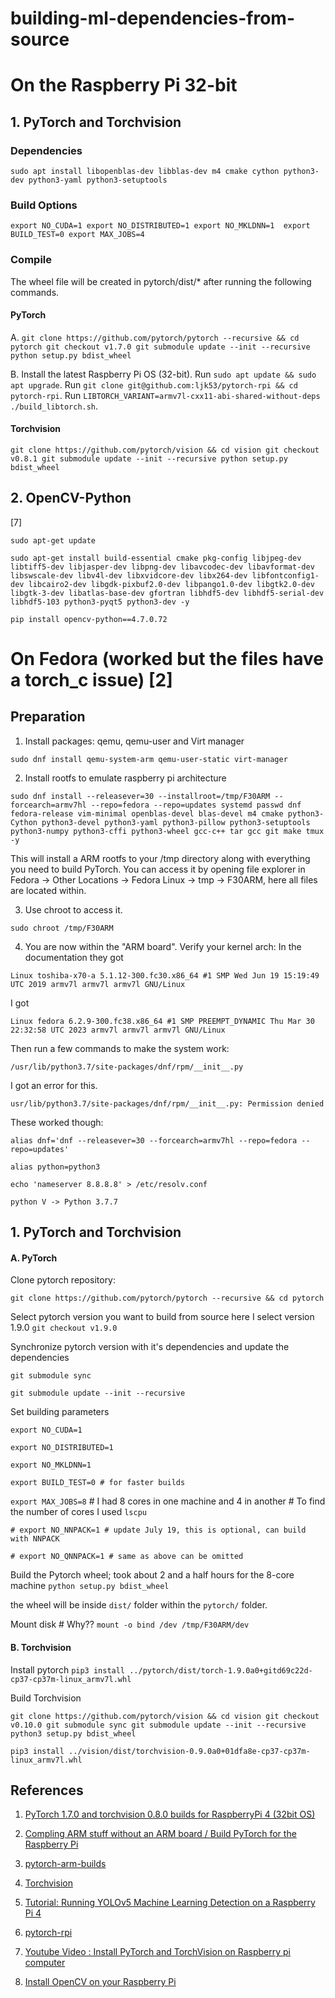 # building-ml-dependencies-from-source

# On the Raspberry Pi 32-bit
## 1. PyTorch and Torchvision
### Dependencies
`sudo apt install libopenblas-dev libblas-dev m4 cmake cython python3-dev python3-yaml python3-setuptools`

### Build Options
`export NO_CUDA=1
export NO_DISTRIBUTED=1
export NO_MKLDNN=1 
export BUILD_TEST=0
export MAX_JOBS=4`

### Compile
The wheel file will be created in pytorch/dist/* after running the following commands.

#### PyTorch
A.
`git clone https://github.com/pytorch/pytorch --recursive && cd pytorch
git checkout v1.7.0
git submodule update --init --recursive
python setup.py bdist_wheel`

B.
Install the latest Raspberry Pi OS (32-bit).
Run `sudo apt update && sudo apt upgrade`.
Run `git clone git@github.com:ljk53/pytorch-rpi && cd pytorch-rpi`.
Run `LIBTORCH_VARIANT=armv7l-cxx11-abi-shared-without-deps ./build_libtorch.sh`.

#### Torchvision
`git clone https://github.com/pytorch/vision && cd vision
git checkout v0.8.1
git submodule update --init --recursive
python setup.py bdist_wheel`


## 2. OpenCV-Python
[7]

`sudo apt-get update`

`sudo apt-get install build-essential cmake pkg-config libjpeg-dev libtiff5-dev libjasper-dev libpng-dev libavcodec-dev libavformat-dev libswscale-dev libv4l-dev libxvidcore-dev libx264-dev libfontconfig1-dev libcairo2-dev libgdk-pixbuf2.0-dev libpango1.0-dev libgtk2.0-dev libgtk-3-dev libatlas-base-dev gfortran libhdf5-dev libhdf5-serial-dev libhdf5-103 python3-pyqt5 python3-dev -y`

`pip install opencv-python==4.7.0.72`


# On Fedora (worked but the files have a torch_c issue) [2]

## Preparation

1. Install packages: qemu,  qemu-user and Virt manager

`sudo dnf install qemu-system-arm qemu-user-static virt-manager`

2. Install rootfs to emulate raspberry pi architecture

`sudo dnf install --releasever=30 --installroot=/tmp/F30ARM --forcearch=armv7hl --repo=fedora --repo=updates systemd passwd dnf fedora-release vim-minimal openblas-devel blas-devel m4 cmake python3-Cython python3-devel python3-yaml python3-pillow python3-setuptools python3-numpy python3-cffi python3-wheel gcc-c++ tar gcc git make tmux -y`

This will install a ARM rootfs to your /tmp directory along with everything you need to build PyTorch.
You can access it by opening file explorer in Fedora -> Other Locations -> Fedora Linux -> tmp -> F30ARM, here all files are located within.

3. Use chroot to access it.

`sudo chroot /tmp/F30ARM`

 4. You are now within the "ARM board". Verify your kernel arch:
In the documentation they got

`Linux toshiba-x70-a 5.1.12-300.fc30.x86_64 #1 SMP Wed Jun 19 15:19:49 UTC 2019 armv7l armv7l armv7l GNU/Linux`

I got

`Linux fedora 6.2.9-300.fc38.x86_64 #1 SMP PREEMPT_DYNAMIC Thu Mar 30 22:32:58 UTC 2023 armv7l armv7l armv7l GNU/Linux`

Then run a few commands to make the system work:

`/usr/lib/python3.7/site-packages/dnf/rpm/__init__.py` 

I got an error for this.

`usr/lib/python3.7/site-packages/dnf/rpm/__init__.py: Permission denied`

These worked though:

`alias dnf='dnf --releasever=30 --forcearch=armv7hl --repo=fedora --repo=updates'`

`alias python=python3`

`echo 'nameserver 8.8.8.8' > /etc/resolv.conf`

`python V -> Python 3.7.7`

## 1. PyTorch and Torchvision

#### A. PyTorch

Clone pytorch repository:

`git clone https://github.com/pytorch/pytorch --recursive && cd pytorch`

Select pytorch version you want to build from source here I select version 1.9.0
`git checkout v1.9.0`

Synchronize pytorch version with it's dependencies and update the dependencies

`git submodule sync`

`git submodule update --init --recursive`

Set building parameters

`export NO_CUDA=1`

`export NO_DISTRIBUTED=1`

`export NO_MKLDNN=1`

`export BUILD_TEST=0 # for faster builds`

`export MAX_JOBS=8` # I had 8 cores in one machine and 4 in another # To find the number of cores I used `lscpu`

`# export NO_NNPACK=1 # update July 19, this is optional, can build with NNPACK`

`# export NO_QNNPACK=1 # same as above can be omitted`

Build the Pytorch wheel; took about 2 and a half hours for the 8-core machine
`python setup.py bdist_wheel`

the wheel will be inside `dist/` folder within the `pytorch/` folder.

Mount disk # Why??
`mount -o bind /dev /tmp/F30ARM/dev`

#### B. Torchvision

Install pytorch
`pip3 install ../pytorch/dist/torch-1.9.0a0+gitd69c22d-cp37-cp37m-linux_armv7l.whl`

Build Torchvision

`git clone https://github.com/pytorch/vision && cd vision
git checkout v0.10.0
git submodule sync
git submodule update --init --recursive
python3 setup.py bdist_wheel`

`pip3 install ../vision/dist/torchvision-0.9.0a0+01dfa8e-cp37-cp37m-linux_armv7l.whl`

## References
1. [PyTorch 1.7.0 and torchvision 0.8.0 builds for RaspberryPi 4 (32bit OS)](https://github.com/Kashu7100/pytorch-armv7l)

2. [Compling ARM stuff without an ARM board / Build PyTorch for the Raspberry Pi](https://nmilosev.svbtle.com/compling-arm-stuff-without-an-arm-board-build-pytorch-for-the-raspberry-pi)

3. [pytorch-arm-builds](https://github.com/nmilosev/pytorch-arm-builds)

4. [Torchvision](https://github.com/pytorch/vision)

5. [Tutorial: Running YOLOv5 Machine Learning Detection on a Raspberry Pi 4](https://jordan-johnston271.medium.com/tutorial-running-yolov5-machine-learning-detection-on-a-raspberry-pi-4-3938add0f719) 

6. [pytorch-rpi](https://github.com/ljk53/pytorch-rpi)

7. [Youtube Video : Install PyTorch and TorchVision on Raspberry pi computer ](https://www.youtube.com/watch?v=weHvI6j4OT8&t=142s)

8. [Install OpenCV on your Raspberry Pi](https://raspberrypi-guide.github.io/programming/install-opencv) 
